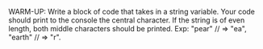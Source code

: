 WARM-UP:
Write a block of code that takes in a string variable. Your code should print to the console the central character. If the string is of even length, both middle characters should be printed. Exp: "pear" // => "ea", "earth" // => "r".
